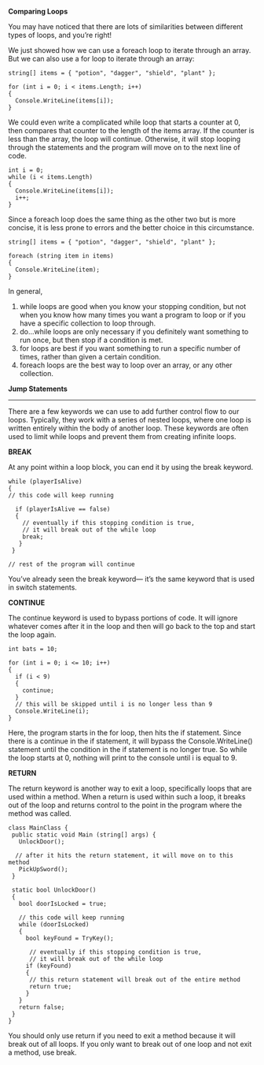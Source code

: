 **Comparing Loops**

You may have noticed that there are lots of similarities between different types of loops, and you’re right!

We just showed how we can use a foreach loop to iterate through an array. But we can also use a for loop to iterate through an array:
```
string[] items = { "potion", "dagger", "shield", "plant" };

for (int i = 0; i < items.Length; i++)
{
  Console.WriteLine(items[i]);
}
```
We could even write a complicated while loop that starts a counter at 0, then compares that counter to the length of the items array. If the counter is less than the array, the loop will continue. Otherwise, it will stop looping through the statements and the program will move on to the next line of code.
```
int i = 0;
while (i < items.Length)
{ 
  Console.WriteLine(items[i]); 
  i++; 
}
```
Since a foreach loop does the same thing as the other two but is more concise, it is less prone to errors and the better choice in this circumstance.
```
string[] items = { "potion", "dagger", "shield", "plant" };

foreach (string item in items)
{
  Console.WriteLine(item);
}
```
In general,

  1.   while loops are good when you know your stopping condition, but not when you know how many times you want a program to loop or if you have a specific collection to loop through.
  2.  do...while loops are only necessary if you definitely want something to run once, but then stop if a condition is met.
  3.  for loops are best if you want something to run a specific number of times, rather than given a certain condition.
  4.  foreach loops are the best way to loop over an array, or any other collection.

**Jump Statements**
***
There are a few keywords we can use to add further control flow to our loops. Typically, they work with a series of nested loops, where one loop is written entirely within the body of another loop. These keywords are often used to limit while loops and prevent them from creating infinite loops.

**BREAK**

At any point within a loop block, you can end it by using the break keyword.
```
while (playerIsAlive) 
{ 
// this code will keep running

  if (playerIsAlive == false) 
  { 
    // eventually if this stopping condition is true, 
    // it will break out of the while loop
    break; 
   } 
 } 

// rest of the program will continue
```
You’ve already seen the break keyword— it’s the same keyword that is used in switch statements.

**CONTINUE**

The continue keyword is used to bypass portions of code. It will ignore whatever comes after it in the loop and then will go back to the top and start the loop again.
```
int bats = 10;

for (int i = 0; i <= 10; i++)
{
  if (i < 9)
  {  
    continue;
  }
  // this will be skipped until i is no longer less than 9
  Console.WriteLine(i);
}
```
Here, the program starts in the for loop, then hits the if statement. Since there is a continue in the if statement, it will bypass the Console.WriteLine() statement until the condition in the if statement is no longer true. So while the loop starts at 0, nothing will print to the console until i is equal to 9.

**RETURN**

The return keyword is another way to exit a loop, specifically loops that are used within a method. When a return is used within such a loop, it breaks out of the loop and returns control to the point in the program where the method was called.
```
class MainClass {
 public static void Main (string[] args) {
   UnlockDoor();

  // after it hits the return statement, it will move on to this method
   PickUpSword();
 }

 static bool UnlockDoor()
 {
   bool doorIsLocked = true;

   // this code will keep running
   while (doorIsLocked)
   {
     bool keyFound = TryKey();

      // eventually if this stopping condition is true,
      // it will break out of the while loop
     if (keyFound)
     {
      // this return statement will break out of the entire method
      return true;
     }
   }
   return false;
 }
}
```
You should only use return if you need to exit a method because it will break out of all loops. If you only want to break out of one loop and not exit a method, use break.
